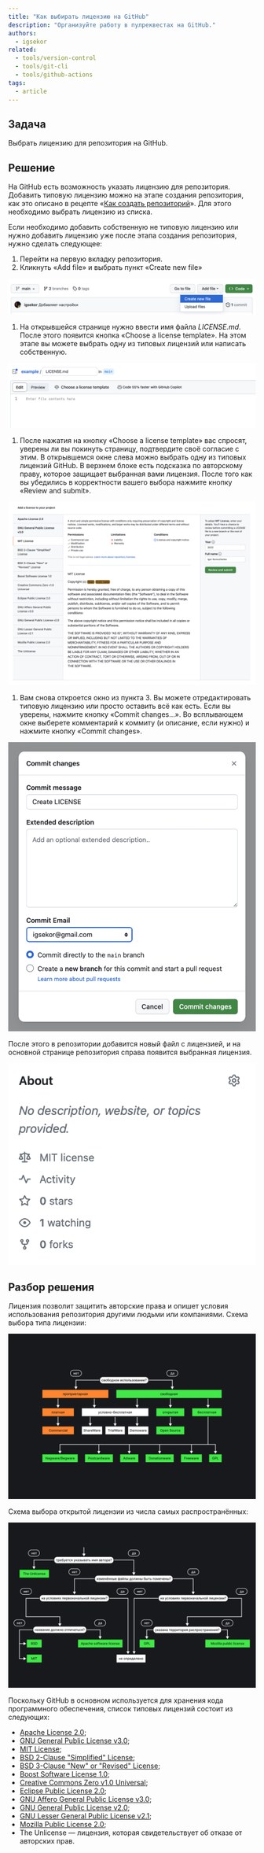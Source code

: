 ```yaml
---
title: "Как выбирать лицензию на GitHub"
description: "Организуйте работу в пулреквестах на GitHub."
authors:
  - igsekor
related:
  - tools/version-control
  - tools/git-cli
  - tools/github-actions
tags:
  - article
---
```


## Задача

Выбрать лицензию для репозитория на GitHub.

## Решение

На GitHub есть возможность указать лицензию для репозитория. Добавить типовую лицензию можно на этапе создания репозитория, как это описано в рецепте «[Как создать репозиторий](https://doka.guide/recipes/github-new-repo/)». Для этого необходимо выбрать лицензию из списка.

Если необходимо добавить собственную не типовую лицензию или нужно добавить лицензию уже после этапа создания репозитория, нужно сделать следующее:

1. Перейти на первую вкладку репозитория.
2. Кликнуть «Add file» и выбрать пункт «Create new file»

![](images/create-file.png)

1. На открывшейся странице нужно ввести имя файла _LICENSE.md_. После этого появится кнопка «Choose a license template». На этом этапе вы можете выбрать одну из типовых лицензий или написать собственную.

![](images/choose-license.png)

1. После нажатия на кнопку «Choose a license template» вас спросят, уверены ли вы покинуть страницу, подтвердите своё согласие с этим. В открывшемся окне слева можно выбрать одну из типовых лицензий GitHub. В верхнем блоке есть подсказка по авторскому праву, которое защищает выбранная вами лицензия. После того как вы убедились в корректности вашего выбора нажмите кнопку «Review and submit».

![](images/license-templates.png)

1. Вам снова откроется окно из пункта 3. Вы можете отредактировать типовую лицензию или просто оставить всё как есть. Если вы уверены, нажмите кнопку «Commit changes…». Во всплывающем окне выберете комментарий к коммиту (и описание, если нужно) и нажмите кнопку «Commit changes».

![](images/commit-changes.png)

После этого в репозитории добавится новый файл с лицензией, и на основной  странице репозитория справа появится выбранная лицензия.

![](images/new-license-in-repo.png)

## Разбор решения

Лицензия позволит защитить авторские права и опишет условия использования репозитория другими людьми или компаниями. Схема выбора типа лицензии:

![](images/license-types.png)

Схема выбора открытой лицензии из числа самых распространённых:

![](images/open-license-choice.png)

Поскольку GitHub в основном используется для хранения кода программного обеспечения, список типовых лицензий состоит из следующих:

- [Apache License 2.0](https://www.apache.org/licenses/LICENSE-2.0);
- [GNU General Public License v3.0](https://www.gnu.org/licenses/gpl-3.0.en.html);
- [MIT License](https://opensource.org/license/mit/);
- [BSD 2-Clause "Simplified" License](https://opensource.org/license/bsd-2-clause/);
- [BSD 3-Clause "New" or "Revised" License](https://opensource.org/license/bsd-3-clause/);
- [Boost Software License 1.0](https://www.boost.org/users/license.html);
- [Creative Commons Zero v1.0 Universal](https://creativecommons.org/publicdomain/zero/1.0/);
- [Eclipse Public License 2.0](https://www.eclipse.org/legal/epl-2.0/);
- [GNU Affero General Public License v3.0](https://www.gnu.org/licenses/agpl-3.0.en.html);
- [GNU General Public License v2.0](https://www.gnu.org/licenses/old-licenses/gpl-2.0.en.html);
- [GNU Lesser General Public License v2.1](https://www.gnu.org/licenses/old-licenses/lgpl-2.1.en.html);
- [Mozilla Public License 2.0](https://www.mozilla.org/en-US/MPL/2.0/);
- The Unlicense — лицензия, которая свидетельствует об отказе от авторских прав.
